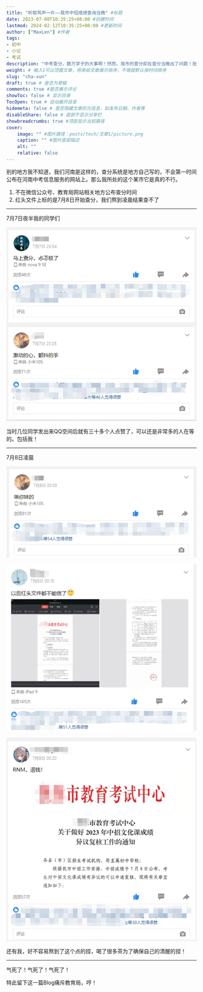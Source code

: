 ```yaml
---
title: "听取骂声一片——我市中招成绩查询当晚" #标题
date: 2023-07-08T10:35:25+08:00 #创建时间
lastmod: 2024-02-12T10:35:25+08:00 #更新时间
author: ["MaxLen"] #作者
tags: 
- 初中
- 小记
- 考试
description: "中考查分，数万学子的大事啊！然而，我市的查分却在查分当晚出了问题！批判，必须批判！" #描述
weight: # 输入1可以顶置文章，用来给文章展示排序，不填就默认按时间排序
slug: "cha-xun"
draft: true # 是否为草稿
comments: true #是否展示评论
showToc: false # 显示目录
TocOpen: true # 自动展开目录
hidemeta: false # 是否隐藏文章的元信息，如发布日期、作者等
disableShare: false # 底部不显示分享栏
showbreadcrumbs: true #顶部显示当前路径
cover:
    image: "" #图片路径：posts/tech/文章1/picture.png
    caption: "" #图片底部描述
    alt: ""
    relative: false
---
```


别的地方我不知道，我们河南是这样的，查分系统是地方自己写的，不会第一时间公布在河南中考信息服务的网站上。那么我所处的这个某市它是真的不行。

1. 不在微信公众号、教育局网站相关地方公布查分时间
2. 红头文件上标的是7月8日开始查分，我们熬到凌晨结果查不了

---

7月7日夜半我的同学们

![image](https://github.com/maxlen727/picx-images-hosting/raw/master/20240212/image.7a5arw0uwfs0.webp)

当时几位同学发出来QQ空间后就有三十多个人点赞了，可以还是非常多的人在等的。包括我！

---

7月8日凌晨

![image](https://github.com/maxlen727/picx-images-hosting/raw/master/20240212/image.q7hyktphk74.webp)

![image](https://github.com/maxlen727/picx-images-hosting/raw/master/20240212/image.6x12dg6pf5o0.webp)

![image](https://github.com/maxlen727/picx-images-hosting/raw/master/20240212/image.1yim33uv4tb.png)

还有我，好不容易熬到了这个点的捏，喝了很多茶为了确保自己的清醒的捏！

---

气死了！气死了！气死了！

特此留下这一篇Blog痛斥教育局，哼！
